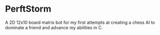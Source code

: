 # PerftStorm
A 2D 12x10 board matrix bot for my first attempts at creating a chess AI to dominate a friend and advance my abilities in C.
